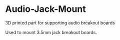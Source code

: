 # Audio-Jack-Mount
3D printed part for supporting audio breakout boards

Used to mount 3.5mm jack breakout boards.
